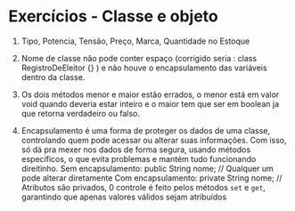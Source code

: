 # Exercícios - Classe e objeto
1. Tipo, Potencia, Tensão, Preço, Marca, Quantidade no Estoque

7. Nome de classe não pode conter espaço (corrigido seria : class RegistroDeEleitor {} ) e não houve o encapsulamento das variáveis dentro da classe.

8. Os dois métodos menor e maior estão errados, o menor está em valor void quando deveria estar inteiro e o maior tem que ser em boolean ja que retorna verdadeiro ou falso.

14. Encapsulamento é uma forma de proteger os dados de uma classe, controlando quem pode acessar ou alterar suas informações. Com isso, só dá pra mexer nos dados de forma segura, usando métodos específicos, o que evita problemas e mantém tudo funcionando direitinho.
Sem encapsulamento:     public String nome;  // Qualquer um pode alterar diretamente
Com encapsulamento:     private String nome;  // Atributos são privados, 0 controle é feito pelos métodos `set` e `get`, garantindo que apenas valores válidos sejam atribuídos
